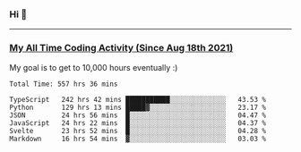 ### Hi 🙂

---

### <a href="https://wakatime.com/@Eroxl">My All Time Coding Activity (Since Aug 18th 2021)</a>
My goal is to get to 10,000 hours eventually :)
<!--START_SECTION:waka-->

```text
Total Time: 557 hrs 36 mins

TypeScript   242 hrs 42 mins ███████████░░░░░░░░░░░░░░   43.53 %
Python       129 hrs 13 mins █████▓░░░░░░░░░░░░░░░░░░░   23.17 %
JSON         24 hrs 56 mins  █░░░░░░░░░░░░░░░░░░░░░░░░   04.47 %
JavaScript   24 hrs 22 mins  █░░░░░░░░░░░░░░░░░░░░░░░░   04.37 %
Svelte       23 hrs 52 mins  █░░░░░░░░░░░░░░░░░░░░░░░░   04.28 %
Markdown     16 hrs 54 mins  ▓░░░░░░░░░░░░░░░░░░░░░░░░   03.03 %
```

<!--END_SECTION:waka-->

